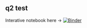 
## q2 test
Interative notebook here -> [![Binder](https://mybinder.org/badge_logo.svg)](https://notebooks.gesis.org/binder/v2/gh/lfnothias/qiime2/yml_noPB?urlpath=lab/tree/run_qiime.ipynb)
